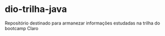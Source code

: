 # dio-trilha-java
Repositório destinado para armanezar informações estudadas na trilha do bootcamp Claro
